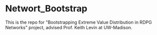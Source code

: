 # Networt_Bootstrap

This is the repo for "Bootstrapping Extreme Value Distribution in RDPG Networks" project, advised Prof. Keith Levin at UW-Madison.
